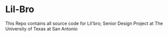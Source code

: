 # Lil-Bro
This Repo contains all source code for Lil'bro; Senior Design Project at The University of Texas at San Antonio
